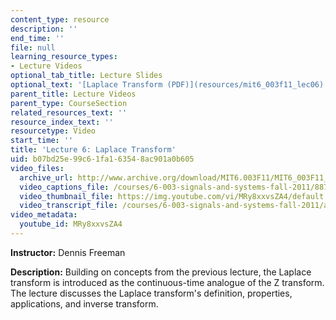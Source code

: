 ```yaml
---
content_type: resource
description: ''
end_time: ''
file: null
learning_resource_types:
- Lecture Videos
optional_tab_title: Lecture Slides
optional_text: '[Laplace Transform (PDF)](resources/mit6_003f11_lec06)'
parent_title: Lecture Videos
parent_type: CourseSection
related_resources_text: ''
resource_index_text: ''
resourcetype: Video
start_time: ''
title: 'Lecture 6: Laplace Transform'
uid: b07bd25e-99c6-1fa1-6354-8ac901a0b605
video_files:
  archive_url: http://www.archive.org/download/MIT6.003F11/MIT6_003F11_lec06_300k.mp4
  video_captions_file: /courses/6-003-signals-and-systems-fall-2011/88768e04b169577e90cfc346369b0994_MRy8xxvsZA4.vtt
  video_thumbnail_file: https://img.youtube.com/vi/MRy8xxvsZA4/default.jpg
  video_transcript_file: /courses/6-003-signals-and-systems-fall-2011/adfeeefadde13d524dcd075e65a4be0b_MRy8xxvsZA4.pdf
video_metadata:
  youtube_id: MRy8xxvsZA4
---
```


**Instructor:** Dennis Freeman

**Description:** Building on concepts from the previous lecture, the Laplace transform is introduced as the continuous-time analogue of the Z transform. The lecture discusses the Laplace transform's definition, properties, applications, and inverse transform.